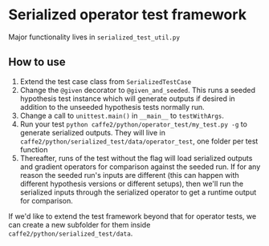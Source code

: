 # Serialized operator test framework

Major functionality lives in `serialized_test_util.py`

## How to use
1. Extend the test case class from `SerializedTestCase`
2. Change the `@given` decorator to `@given_and_seeded`. This runs a seeded hypothesis test instance which will generate outputs if desired in addition to the unseeded hypothesis tests normally run.
3. Change a call to `unittest.main()` in `__main__` to `testWithArgs`.
4.  Run your test `python caffe2/python/operator_test/my_test.py -g` to generate serialized outputs. They will live in `caffe2/python/serialized_test/data/operator_test`, one folder per test function
5. Thereafter, runs of the test without the flag will load serialized outputs and gradient operators for comparison against the seeded run. If for any reason the seeded run's inputs are different (this can happen with different hypothesis versions or different setups), then we'll run the serialized inputs through the serialized operator to get a runtime output for comparison. 

If we'd like to extend the test framework beyond that for operator tests, we can create a new subfolder for them inside `caffe2/python/serialized_test/data`.
